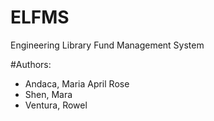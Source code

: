 # ELFMS
Engineering Library Fund Management System












#Authors:

* Andaca, Maria April Rose
* Shen, Mara
* Ventura, Rowel
